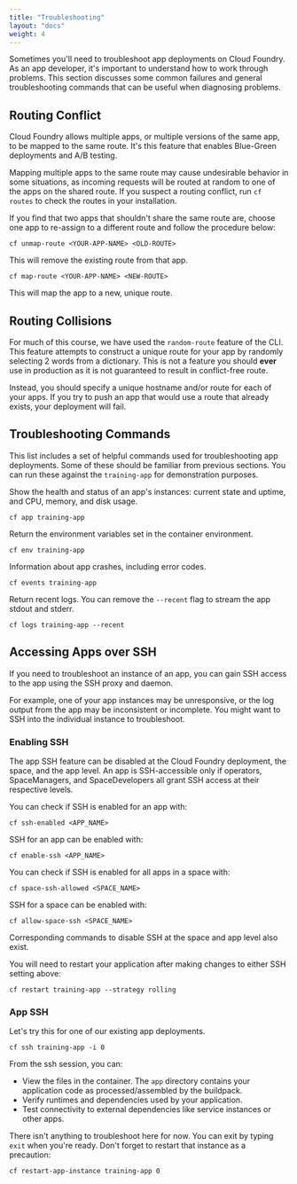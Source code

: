 ```yaml
---
title: "Troubleshooting"
layout: "docs"
weight: 4
---
```


Sometimes you'll need to troubleshoot app deployments on Cloud Foundry. As an app developer, it's important to understand how to work through problems. This section discusses some common failures and general troubleshooting commands that can be useful when diagnosing problems.

## Routing Conflict

Cloud Foundry allows multiple apps, or multiple versions of the same app, to be mapped to the same route. It's this feature that enables Blue-Green deployments and A/B testing.

Mapping multiple apps to the same route may cause undesirable behavior in some situations, as incoming requests will be routed at random to one of the apps on the shared route. If you suspect a routing conflict, run `cf routes` to check the routes in your installation.

If you find that two apps that shouldn't share the same route are, choose one app to re-assign to a different route and follow the procedure below:

```
cf unmap-route <YOUR-APP-NAME> <OLD-ROUTE>
```

This will remove the existing route from that app.

```
cf map-route <YOUR-APP-NAME> <NEW-ROUTE>
```

This will map the app to a new, unique route.

## Routing Collisions

For much of this course, we have used the `random-route` feature of the CLI. This feature attempts to construct a unique route for your app by randomly selecting 2 words from a dictionary. This is not a feature you should **ever** use in production as it is not guaranteed to result in conflict-free route.

Instead, you should specify a unique hostname and/or route for each of your apps. If you try to push an app that would use a route that already exists, your deployment will fail.

## Troubleshooting Commands

This list includes a set of helpful commands used for troubleshooting app deployments. Some of these should be familiar from previous sections. You can run these against the `training-app` for demonstration purposes.

Show the health and status of an app's instances: current state and uptime, and CPU, memory, and disk usage.
```
cf app training-app
```

Return the environment variables set in the container environment.
```
cf env training-app
```

Information about app crashes, including error codes.
```
cf events training-app
```

Return recent logs. You can remove the `--recent` flag to stream the app stdout and stderr.
```
cf logs training-app --recent
```

## Accessing Apps over SSH

If you need to troubleshoot an instance of an app, you can gain SSH access to the app using the SSH proxy and daemon.

For example, one of your app instances may be unresponsive, or the log output from the app may be inconsistent or incomplete. You might want to SSH into the individual instance to troubleshoot.

### Enabling SSH

The app SSH feature can be disabled at the Cloud Foundry deployment, the space, and the app level. An app is SSH-accessible only if operators, SpaceManagers, and SpaceDevelopers all grant SSH access at their respective levels. 

You can check if SSH is enabled for an app with:
```
cf ssh-enabled <APP_NAME>
```

SSH for an app can be enabled with:
```
cf enable-ssh <APP_NAME>
```

You can check if SSH is enabled for all apps in a space with:
```
cf space-ssh-allowed <SPACE_NAME>
```

SSH for a space can be enabled with:
```
cf allow-space-ssh <SPACE_NAME>
```

Corresponding commands to disable SSH at the space and app level also exist.

You will need to restart your application after making changes to either SSH setting above:

```
cf restart training-app --strategy rolling
```

### App SSH

Let's try this for one of our existing app deployments. 

```
cf ssh training-app -i 0 
```

From the ssh session, you can:

- View the files in the container. The `app` directory contains your application code as processed/assembled by the buildpack. 
- Verify runtimes and dependencies used by your application.
- Test connectivity to external dependencies like service instances or other apps.

There isn't anything to troubleshoot here for now. You can exit by typing `exit` when you're ready. Don't forget to restart that instance as a precaution:

```
cf restart-app-instance training-app 0
```

